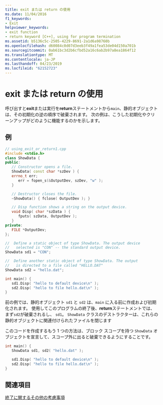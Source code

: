 ```yaml
---
title: exit または return の使用
ms.date: 11/04/2016
f1_keywords:
- Exit
helpviewer_keywords:
- exit function
- return keyword [C++], using for program termination
ms.assetid: b5136c5c-2505-4229-8691-2a1d6a98760b
ms.openlocfilehash: d60084c0d07d3eeb3f49a1fea53de04d150a701b
ms.sourcegitcommit: 0ab61bc3d2b6cfbd52a16c6ab2b97a8ea1864f12
ms.translationtype: MT
ms.contentlocale: ja-JP
ms.lasthandoff: 04/23/2019
ms.locfileid: "62152723"
---
```

# <a name="using-exit-or-return"></a>exit または return の使用

呼び出すと**exit**または実行を**return**ステートメントから`main`、静的オブジェクトは、その初期化の逆の順序で破棄されます。 次の例は、こうした初期化やクリーンアップがどのように機能するのかを示します。

## <a name="example"></a>例

```cpp
// using_exit_or_return1.cpp
#include <stdio.h>
class ShowData {
public:
   // Constructor opens a file.
   ShowData( const char *szDev ) {
   errno_t err;
      err = fopen_s(&OutputDev, szDev, "w" );
   }

   // Destructor closes the file.
   ~ShowData() { fclose( OutputDev ); }

   // Disp function shows a string on the output device.
   void Disp( char *szData ) {
      fputs( szData, OutputDev );
   }
private:
   FILE *OutputDev;
};

//  Define a static object of type ShowData. The output device
//   selected is "CON" -- the standard output device.
ShowData sd1 = "CON";

//  Define another static object of type ShowData. The output
//   is directed to a file called "HELLO.DAT"
ShowData sd2 = "hello.dat";

int main() {
   sd1.Disp( "hello to default device\n" );
   sd2.Disp( "hello to file hello.dat\n" );
}
```

前の例では、静的オブジェクト `sd1` と `sd2` は、`main` に入る前に作成および初期化されます。 使用してこのプログラムの終了後、**return**ステートメントでは、まず`sd2`が破棄されるし、 `sd1`。 `ShowData` クラスのデストラクターは、これらの静的オブジェクトに関連付けられたファイルを閉じます

このコードを作成するもう 1 つの方法は、ブロック スコープを持つ `ShowData` オブジェクトを宣言して、スコープ外に出ると破棄できるようにすることです。

```cpp
int main() {
   ShowData sd1, sd2( "hello.dat" );

   sd1.Disp( "hello to default device\n" );
   sd2.Disp( "hello to file hello.dat\n" );
}
```

## <a name="see-also"></a>関連項目

[終了に関するその他の考慮事項](../cpp/additional-termination-considerations.md)